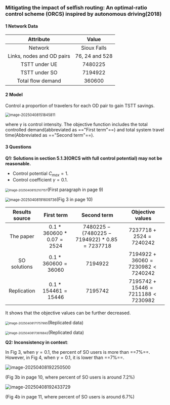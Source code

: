 ### Mitigating the impact of selfish routing: An optimal-ratio control scheme (ORCS) inspired by autonomous driving(2018)

#### 1 Network Data

|         Attribute         |     Value      |
| :-----------------------: | :------------: |
|          Network          |  Sioux Falls   |
| Links, nodes and OD pairs | 76, 24 and 528 |
|       TSTT under UE       |    7480225     |
|       TSTT under SO       |    7194922     |
|     Total flow demand     |     360600     |

#### 2 Model

Control a proportion of travelers for each OD pair to gain TSTT savings.

<img src="C:\Users\DELL\AppData\Roaming\Typora\typora-user-images\image-20250408151845811.png" alt="image-20250408151845811" style="zoom: 80%;" />

where $\gamma$ is control intensity. The objective function includes the total controlled demand(abbreviated as =="First term"==) and total system travel time(Abbreviated as =="Second term"==).

#### 3 Questions

**Q1: Solutions in section 5.1.3(ORCS with full control potential) may not be reasonable.**

+ Control potential $C_{max}=1$.
+ Control coefficient $\gamma=0.1$.

<img src="C:\Users\DELL\AppData\Roaming\Typora\typora-user-images\image-20250408152107157.png" alt="image-20250408152107157" style="zoom: 67%;" />(First paragraph in page 9)

<img src="C:\Users\DELL\AppData\Roaming\Typora\typora-user-images\image-20250408191609736.png" alt="image-20250408191609736" style="zoom: 80%;" />(Fig 3 in page 10)



| Results source |       First term        |               Second term                |        Objective values         |
| :------------: | :---------------------: | :--------------------------------------: | :-----------------------------: |
|   The paper    | $0.1*360600*0.07 =2524$ | $7480225-(7480225-7194922)*0.85=7237718$ |     $7237718+2524=7240242$      |
|  SO solutions  |   $0.1*360600 =36060$   |                $7194922$                 | $7194922+36060=7230982<7240242$ |
|  Replication   |   $0.1*154461 =15446$   |                $7195742$                 | $7195742+15446=7211188<7230982$ |

It shows that the objective values can be further decreased.

<img src="C:\Users\DELL\AppData\Roaming\Typora\typora-user-images\image-20250408171757995.png" alt="image-20250408171757995" style="zoom:67%;" />(Replicated data)

<img src="C:\Users\DELL\AppData\Roaming\Typora\typora-user-images\image-20250408173616842.png" alt="image-20250408173616842" style="zoom:67%;" />(Replicated data)

**Q2: Inconsistency in context**:

In Fig 3, when $\gamma=0.1$, the percent of SO users is more than ==7%==. However, in Fig 4, when $\gamma=0.1$, it is lower than ==7%==.

![image-20250408192250500](C:\Users\DELL\AppData\Roaming\Typora\typora-user-images\image-20250408192250500.png)

(Fig 3b in page 10, where percent of SO users is around 7.2%)

![image-20250408192433729](C:\Users\DELL\AppData\Roaming\Typora\typora-user-images\image-20250408192433729.png)

(Fig 4b in page 11, where percent of SO users is around 6.7%)